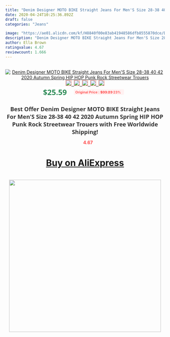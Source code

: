 ```yaml
---
title: "Denim Designer MOTO BIKE Straight Jeans For Men'S Size 28-38 40 42 2020 Autumn Spring HIP HOP Punk Rock Streetwear Trouers"
date: 2020-04-24T10:25:36.892Z
draft: false
categories: "Jeans"

image: "https://ae01.alicdn.com/kf/H8840f00e83ab41948586dfb8555870dce/Denim-Designer-MOTO-BIKE-Straight-Jeans-For-Men-S-Size-28-38-40-42-2020-Autumn.jpg"
description: "Denim Designer MOTO BIKE Straight Jeans For Men'S Size 28-38 40 42 2020 Autumn Spring HIP HOP Punk Rock Streetwear Trouers"
author: Ella Brown
ratingvalue: 4.67
reviewcount: 1.666
---
```

<br>
<div style="text-align: center;">
<a href="https://s.click.aliexpress.com/e/_9gkfbP" target="_blank" rel="nofollow noopener noreferrer"><img alt="Denim Designer MOTO BIKE Straight Jeans For Men'S Size 28-38 40 42 2020 Autumn Spring HIP HOP Punk Rock Streetwear Trouers" class="magnifier-image" src="https://ae01.alicdn.com/kf/H8840f00e83ab41948586dfb8555870dce/Denim-Designer-MOTO-BIKE-Straight-Jeans-For-Men-S-Size-28-38-40-42-2020-Autumn.jpg_640x640.jpg">
<br>
<img style="border:1px solid salmon" src="https://ae01.alicdn.com/kf/H8840f00e83ab41948586dfb8555870dce/Denim-Designer-MOTO-BIKE-Straight-Jeans-For-Men-S-Size-28-38-40-42-2020-Autumn.jpg_120x120.jpg">&nbsp;&nbsp;<img style="border:1px solid salmon" src="https://ae01.alicdn.com/kf/Hef8c2fa2fdbd447ea5794e68316b7f48D/Denim-Designer-MOTO-BIKE-Straight-Jeans-For-Men-S-Size-28-38-40-42-2020-Autumn.jpg_120x120.jpg">&nbsp;&nbsp;<img style="border:1px solid salmon" src="https://ae01.alicdn.com/kf/Hd70696d2cc9143799d9a43d7e31545d8k/Denim-Designer-MOTO-BIKE-Straight-Jeans-For-Men-S-Size-28-38-40-42-2020-Autumn.jpg_120x120.jpg">&nbsp;&nbsp;<img style="border:1px solid salmon" src="https://ae01.alicdn.com/kf/H20b16f89279c41199e8f288712590d206/Denim-Designer-MOTO-BIKE-Straight-Jeans-For-Men-S-Size-28-38-40-42-2020-Autumn.jpg_120x120.jpg">&nbsp;&nbsp;<img style="border:1px solid salmon" src="https://ae01.alicdn.com/kf/Hf339b18349b649f4b3fb1631eb881e7ao/Denim-Designer-MOTO-BIKE-Straight-Jeans-For-Men-S-Size-28-38-40-42-2020-Autumn.jpg_120x120.jpg"></a></div><br0>
<div style="text-align: center;"><span style="background-color: white; border: 0px; box-sizing: border-box; color: seagreen; display: inline-block; font-family: &quot;open sans&quot; , &quot;arial&quot; , &quot;helvetica&quot; , sans-serif , &quot;heiti&quot;; font-size: 24px; font-stretch: inherit; font-weight: 700; line-height: inherit; margin: 0px 10px 0px 0px; padding: 0px; vertical-align: middle;">$25.59 </span>
<span style="background: rgb(255 , 241 , 241); border-radius: 3px; border: 0px; box-sizing: border-box; color: #ff4747; display: inline-block; font-family: inherit; font-size: 12px; font-stretch: inherit; font-style: inherit; font-variant: inherit; font-weight: 600; line-height: inherit; margin: 0px; padding: 2px 5px; transform: scale(0.9); vertical-align: middle;">Original Price : <b style="text-decoration: line-through;">$33.23 </b> 23%&nbsp;&nbsp;</span></div>
<h1 style="color: #333333; display: inline-block; font-family: &quot;open sans&quot; , &quot;arial&quot; , &quot;helvetica&quot; , sans-serif , &quot;heiti&quot;; font-size: 18px; font-stretch: inherit; font-weight: 700; text-align: center;">Best Offer Denim Designer MOTO BIKE Straight Jeans For Men'S Size 28-38 40 42 2020 Autumn Spring HIP HOP Punk Rock Streetwear Trouers with Free Worldwide Shipping!</h1>
<div style="color: #ff4747; text-align: center;">
<img src="https://4.bp.blogspot.com/-M0ZcTcb-5uY/XleCXlxnR4I/AAAAAAAAAEc/OrjgMkXV1oMQFaCRZj5HQwOCBcu3w1FegCPcBGAYYCw/s1600/star.png" style="height: 15px;">&nbsp;<b>4.67</b></div>
<div class="button_cont" align="center"><a class="buynow_a" href="https://s.click.aliexpress.com/e/_9gkfbP" target="_blank" rel="nofollow noopener noreferrer"><H1>Buy on AliExpress</H1></a></div><br>
<div class="separator" style="clear: both; text-align: center;">
<img src="https://lh3.googleusercontent.com/-pTy5HemUv9M/XlePHvY0dAI/AAAAAAAAAE4/0nX5iRUoIWY8eMW9Dpxeirr157OZliDIgCLcBGAsYHQ/s1600/badge.gif" width="480">
</div>
